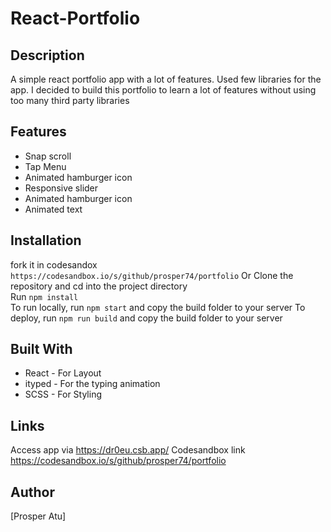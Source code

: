 # React-Portfolio

## Description

A simple react portfolio app with a lot of features. Used few libraries for the app. I decided to build this portfolio to learn a lot of features without using too many third party libraries

## Features

- Snap scroll
- Tap Menu
- Animated hamburger icon
- Responsive slider
- Animated hamburger icon
- Animated text

## Installation

fork it in codesandox `https://codesandbox.io/s/github/prosper74/portfolio`
Or Clone the repository and cd into the project directory  
Run `npm install`  
To run locally, run `npm start` and copy the build folder to your server
To deploy, run `npm run build` and copy the build folder to your server

## Built With

- React - For Layout
- ityped - For the typing animation
- SCSS - For Styling

## Links

Access app via https://dr0eu.csb.app/
Codesandbox link https://codesandbox.io/s/github/prosper74/portfolio

## Author

[Prosper Atu]

